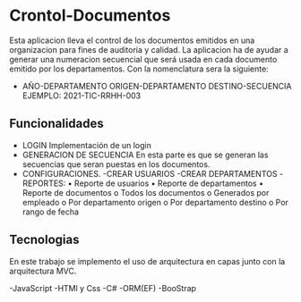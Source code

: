 # Crontol-Documentos
Esta aplicacion lleva el control de los documentos emitidos en una organizacion para fines de auditoria y calidad.
La aplicacion ha de ayudar a generar una numeracion secuencial que será usada en cada documento emitido por los departamentos. Con la nomenclatura sera la siguiente:
- AÑO-DEPARTAMENTO ORIGEN-DEPARTAMENTO DESTINO-SECUENCIA
EJEMPLO:
2021-TIC-RRHH-003

## Funcionalidades

- LOGIN
Implementación de un login
- GENERACION DE SECUENCIA
En esta parte es que se generan las secuencias que seran puestas en los documentos.
- CONFIGURACIONES.
-CREAR USUARIOS
-CREAR DEPARTAMENTOS
-REPORTES:
• Reporte de usuarios
• Reporte de departamentos
• Reporte de documentos
o Todos los documentos
o Generados por empleado
o Por departamento origen
o Por departamento destino
o Por rango de fecha

## Tecnologias

En este trabajo se implemento el uso de arquitectura en capas junto con la arquitectura MVC.

-JavaScript
-HTMl y Css
-C#
-ORM(EF)
-BooStrap
